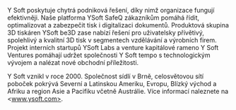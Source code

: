 Y Soft poskytuje chytrá podniková řešení, díky nimž organizace fungují efektivněji. Naše platforma YSoft SafeQ zákazníkům pomáhá řídit, optimalizovat a zabezpečit tisk i digitalizaci dokumentů. Produktová skupina 3D tiskáren YSoft be3D zase nabízí řešení pro uživatelsky přívětivý, spolehlivý a kvalitní 3D tisk v segmentech vzdělávání a výrobních firem. Projekt interních startupů YSoft Labs a venture kapitálové rameno Y Soft Ventures pomáhají udržet společnosti Y Soft tempo s technologickým vývojem a nalézat nové obchodní příležitosti.
 
Y Soft vznikl v roce 2000. Společnost sídlí v Brně, celosvětovou sítí poboček pokrývá Severní a Latinskou Ameriku, Evropu, Blízký východ a Afriku a region Asie a Pacifiku včetně Austrálie. Více informací naleznete na <www.ysoft.com>.